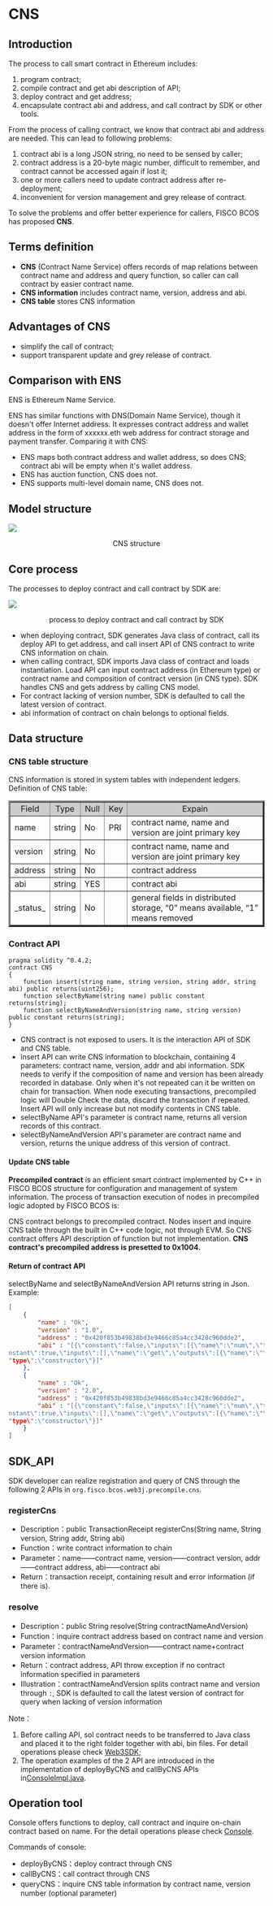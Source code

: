 # CNS

## Introduction

The process to call smart contract in Ethereum includes:
1. program contract;
2. compile contract and get abi description of API;
3. deploy contract and get address;
4. encapsulate contract abi and address, and call contract by SDK or other tools.

From the process of calling contract, we know that contract abi and address are needed. This can lead to following problems:
1. contract abi is a long JSON string, no need to be sensed by caller;
2. contract address is a 20-byte magic number, difficult to remember, and contract cannot be accessed again if lost it;
3. one or more callers need to update contract address after re-deployment;
4. inconvenient for version management and grey release of contract.

To solve the problems and offer better experience for callers, FISCO BCOS has proposed **CNS**.

## Terms definition

- **CNS** (Contract Name Service) offers records of map relations between contract name and address and query function, so caller can call contract by easier contract name.
- **CNS information** includes contract name, version, address and abi.
- **CNS table** stores CNS information

## Advantages of CNS

- simplify the call of contract;
- support transparent update and grey release of contract.

## Comparison with ENS

ENS is Ethereum Name Service.

ENS has similar functions with DNS(Domain Name Service), though it doesn't offer Internet address. It expresses contract address and wallet address in the form of xxxxxx.eth web address for contract storage and payment transfer. Comparing it with CNS:

- ENS maps both contract address and wallet address, so does CNS; contract abi will be empty when it's wallet address.
- ENS has auction function, CNS does not.
- ENS supports multi-level domain name, CNS does not.

## Model structure

![](../../../images/contract_name_service/cns_architecture.png)

<center>CNS structure</center>

## Core process

The processes to deploy contract and call contract by SDK are:

![](../../../images/contract_name_service/deploy_and_call.png)

<center>process to deploy contract and call contract by SDK</center>

- when deploying contract, SDK generates Java class of contract, call its deploy API to get address, and call insert API of CNS contract to write CNS information on chain.
- when calling contract, SDK imports Java class of contract and loads instantiation. Load API can input contract address (in Ethereum type) or contract name and composition of contract version (in CNS type). SDK handles CNS and gets address by calling CNS model.
- For contract lacking of version number, SDK is defaulted to call the latest version of contract.
- abi information of contract on chain belongs to optional fields.

## Data structure

### CNS table structure

CNS information is stored in system tables with independent ledgers. Definition of CNS table:

<table border="3">
<tr bgcolor="#CDCDCD">
  <td><center>Field</center></td>
  <td><center>Type</center></td>
  <td><center>Null</center></td>
  <td><center>Key</center></td>
  <td><center>Expain</center></td>
</tr>
<tr><td>name</td><td>string</td><td>No</td><td>PRI</td><td>contract name, name and version are joint primary key</td></tr>
<tr><td>version</td><td>string</td><td>No</td><td></td><td>contract name, name and version are joint primary key</td></tr>
<tr><td>address</td><td>string</td><td>No</td><td></td><td>contract address</td></tr>
<tr><td>abi</td><td>string</td><td>YES</td><td></td><td>contract abi</td></tr>
<tr><td>_status_</td><td>string</td><td>No</td><td></td><td>general fields in distributed storage, “0” means available, “1” means removed</td></tr>
</table>

### Contract API

```
pragma solidity ^0.4.2;
contract CNS
{
    function insert(string name, string version, string addr, string abi) public returns(uint256);
    function selectByName(string name) public constant returns(string);
    function selectByNameAndVersion(string name, string version) public constant returns(string);
}
```

- CNS contract is not exposed to users. It is the interaction API of SDK and CNS table.
- insert API can write CNS information to blockchain, containing 4 parameters: contract name, version, addr and abi information. SDK needs to verify if the composition of name and version has been already recorded in database. Only when it's not repeated can it be written on chain for transaction. When node executing transactions, precompiled logic will Double Check the data, discard the transaction if repeated. Insert API will only increase but not modify contents in CNS table.
- selectByName API's parameter is contract name, returns all version records of this contract.
- selectByNameAndVersion API's parameter are contract name and version, returns the unique address of this version of contract.

#### Update CNS table

**Precompiled contract** is an efficient smart contract implemented by C++ in FISCO BCOS structure for configuration and management of system information. The process of transaction execution of nodes in precompiled logic adopted by FISCO BCOS is:

CNS contract belongs to precompiled contract. Nodes insert and inquire CNS table through the built in C++ code logic, not through EVM. So CNS contract offers API description of function but not implementation. **CNS contract's precompiled address is presetted to 0x1004.**

#### Return of contract API

selectByName and selectByNameAndVersion API returns string in Json. Example:
```json
[
    {
        "name" : "Ok",
        "version" : "1.0",
        "address" : "0x420f853b49838bd3e9466c85a4cc3428c960dde2",
        "abi" : "[{\"constant\":false,\"inputs\":[{\"name\":\"num\",\"type\":\"uint256\"}],\"name\":\"trans\",\"outputs\":[],\"payable\":false,\"type\":\"function\"},{\"co
nstant\":true,\"inputs\":[],\"name\":\"get\",\"outputs\":[{\"name\":\"\",\"type\":\"uint256\"}],\"payable\":false,\"type\":\"function\"},{\"inputs\":[],\"payable\":false,\
"type\":\"constructor\"}]"
    },
    {
        "name" : "Ok",
        "version" : "2.0",
        "address" : "0x420f853b49838bd3e9466c85a4cc3428c960dde2",
        "abi" : "[{\"constant\":false,\"inputs\":[{\"name\":\"num\",\"type\":\"uint256\"}],\"name\":\"trans\",\"outputs\":[],\"payable\":false,\"type\":\"function\"},{\"co
nstant\":true,\"inputs\":[],\"name\":\"get\",\"outputs\":[{\"name\":\"\",\"type\":\"uint256\"}],\"payable\":false,\"type\":\"function\"},{\"inputs\":[],\"payable\":false,\
"type\":\"constructor\"}]"
    }
]
```

## SDK_API

SDK developer can realize registration and query of CNS through the following 2 APIs in `org.fisco.bcos.web3j.precompile.cns`.

### registerCns
- Description：public TransactionReceipt registerCns(String name, String version, String addr, String abi)
- Function：write contract information to chain
- Parameter：name——contract name, version——contract version, addr——contract address, abi——contract abi
- Return：transaction receipt, containing result and error information (if there is).

### resolve
- Description：public String resolve(String contractNameAndVersion)
- Function：inquire contract address based on contract name and version
- Parameter：contractNameAndVersion——contract name+contract version information
- Return：contract address, API throw exception if no contract information specified in parameters
- Illustration：contractNameAndVersion splits contract name and version through `:`, SDK is defaulted to call the latest version of contract for query when lacking of version information

Note：
1. Before calling API, sol contract needs to be transferred to Java class and placed it to the right folder together with abi, bin files. For detail operations please check [Web3SDK](../../sdk/sdk.md);
2. The operation examples of the 2 API are introduced in the implementation of deployByCNS and callByCNS APIs in[ConsoleImpl.java](https://github.com/FISCO-BCOS/console/blob/master/src/main/java/console/ConsoleImpl.java).

## Operation tool

Console offers functions to deploy, call contract and inquire on-chain contract based on name. For the detail operations please check [Console](../../manual/console.md).

Commands of console:

- deployByCNS：deploy contract through CNS
- callByCNS：call contract through CNS
- queryCNS：inquire CNS table information by contract name, version number (optional parameter)
